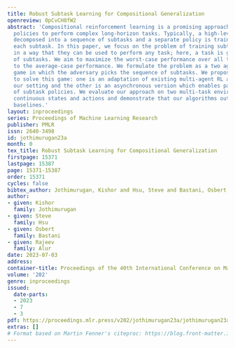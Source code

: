 ```yaml
---
title: Robust Subtask Learning for Compositional Generalization
openreview: 0pCvCH8fW2
abstract: 'Compositional reinforcement learning is a promising approach for training
  policies to perform complex long-horizon tasks. Typically, a high-level task is
  decomposed into a sequence of subtasks and a separate policy is trained to perform
  each subtask. In this paper, we focus on the problem of training subtask policies
  in a way that they can be used to perform any task; here, a task is given by a sequence
  of subtasks. We aim to maximize the worst-case performance over all tasks as opposed
  to the average-case performance. We formulate the problem as a two agent zero-sum
  game in which the adversary picks the sequence of subtasks. We propose two RL algorithms
  to solve this game: one is an adaptation of existing multi-agent RL algorithms to
  our setting and the other is an asynchronous version which enables parallel training
  of subtask policies. We evaluate our approach on two multi-task environments with
  continuous states and actions and demonstrate that our algorithms outperform state-of-the-art
  baselines.'
layout: inproceedings
series: Proceedings of Machine Learning Research
publisher: PMLR
issn: 2640-3498
id: jothimurugan23a
month: 0
tex_title: Robust Subtask Learning for Compositional Generalization
firstpage: 15371
lastpage: 15387
page: 15371-15387
order: 15371
cycles: false
bibtex_author: Jothimurugan, Kishor and Hsu, Steve and Bastani, Osbert and Alur, Rajeev
author:
- given: Kishor
  family: Jothimurugan
- given: Steve
  family: Hsu
- given: Osbert
  family: Bastani
- given: Rajeev
  family: Alur
date: 2023-07-03
address: 
container-title: Proceedings of the 40th International Conference on Machine Learning
volume: '202'
genre: inproceedings
issued:
  date-parts:
  - 2023
  - 7
  - 3
pdf: https://proceedings.mlr.press/v202/jothimurugan23a/jothimurugan23a.pdf
extras: []
# Format based on Martin Fenner's citeproc: https://blog.front-matter.io/posts/citeproc-yaml-for-bibliographies/
---
```

